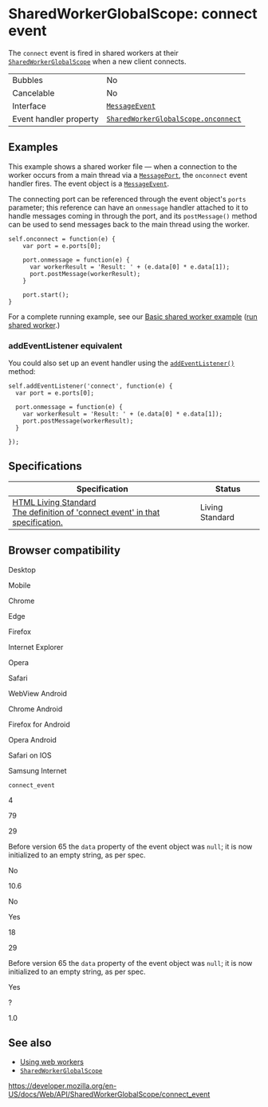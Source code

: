 SharedWorkerGlobalScope: connect event
======================================

The `connect` event is fired in shared workers at their [`SharedWorkerGlobalScope`](../sharedworkerglobalscope) when a new client connects.

<table><tbody><tr class="odd"><td>Bubbles</td><td>No</td></tr><tr class="even"><td>Cancelable</td><td>No</td></tr><tr class="odd"><td>Interface</td><td><a href="../messageevent"><code>MessageEvent</code></a></td></tr><tr class="even"><td>Event handler property</td><td><a href="onconnect"><code>SharedWorkerGlobalScope.onconnect</code></a></td></tr></tbody></table>

Examples
--------

This example shows a shared worker file — when a connection to the worker occurs from a main thread via a [`MessagePort`](../messageport), the `onconnect` event handler fires. The event object is a [`MessageEvent`](../messageevent).

The connecting port can be referenced through the event object's `ports` parameter; this reference can have an `onmessage` handler attached to it to handle messages coming in through the port, and its `postMessage()` method can be used to send messages back to the main thread using the worker.

    self.onconnect = function(e) {
        var port = e.ports[0];

        port.onmessage = function(e) {
          var workerResult = 'Result: ' + (e.data[0] * e.data[1]);
          port.postMessage(workerResult);
        }

        port.start();
    }

For a complete running example, see our [Basic shared worker example](https://github.com/mdn/simple-shared-worker) ([run shared worker](https://mdn.github.io/simple-shared-worker/).)

### addEventListener equivalent

You could also set up an event handler using the [`addEventListener()`](../eventtarget/addeventlistener) method:

    self.addEventListener('connect', function(e) {
      var port = e.ports[0];

      port.onmessage = function(e) {
        var workerResult = 'Result: ' + (e.data[0] * e.data[1]);
        port.postMessage(workerResult);
      }

    });

Specifications
--------------

<table><thead><tr class="header"><th>Specification</th><th>Status</th></tr></thead><tbody><tr class="odd"><td><a href="https://html.spec.whatwg.org/multipage/indices.html#event-workerglobalscope-connect">HTML Living Standard<br />
<span class="small">The definition of 'connect event' in that specification.</span></a></td><td><span class="spec-living">Living Standard</span></td></tr></tbody></table>

Browser compatibility
---------------------

Desktop

Mobile

Chrome

Edge

Firefox

Internet Explorer

Opera

Safari

WebView Android

Chrome Android

Firefox for Android

Opera Android

Safari on IOS

Samsung Internet

`connect_event`

4

79

29

Before version 65 the `data` property of the event object was `null`; it is now initialized to an empty string, as per spec.

No

10.6

No

Yes

18

29

Before version 65 the `data` property of the event object was `null`; it is now initialized to an empty string, as per spec.

Yes

?

1.0

See also
--------

-   [Using web workers](../web_workers_api/using_web_workers)
-   [`SharedWorkerGlobalScope`](../sharedworkerglobalscope)

<a href="https://developer.mozilla.org/en-US/docs/Web/API/SharedWorkerGlobalScope/connect_event" class="_attribution-link">https://developer.mozilla.org/en-US/docs/Web/API/SharedWorkerGlobalScope/connect_event</a>
